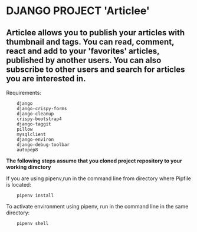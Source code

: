 <p style="color:blue;">

# DJANGO PROJECT 'Articlee'

## Articlee allows you to publish your articles with thumbnail and tags. You can read, comment, react and add to your 'favorites' articles, published by another users. You can also subscribe to other users and search for articles you are interested in.
</p>

Requirements:
```
    django
    django-crispy-forms
    django-cleanup
    crispy-bootstrap4
    django-taggit
    pillow
    mysqlclient
    django-environ
    django-debug-toolbar
    autopep8
```

**The following steps assume that you cloned project repository to your working directory**

If you are using pipenv,run in the command line from directory where Pipfile is located:
```
    pipenv install
```

To activate environment using pipenv, run in the command line in the same directory:
```
    pipenv shell
```
